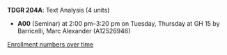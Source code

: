 **TDGR 204A**: Text Analysis (4 units)

- **A00** (Seminar) at 2:00 pm–3:20 pm on Tuesday, Thursday at GH 15 by Barricelli, Marc Alexander (A12526946)

[Enrollment numbers over time](./TDGR204A.tsv)
